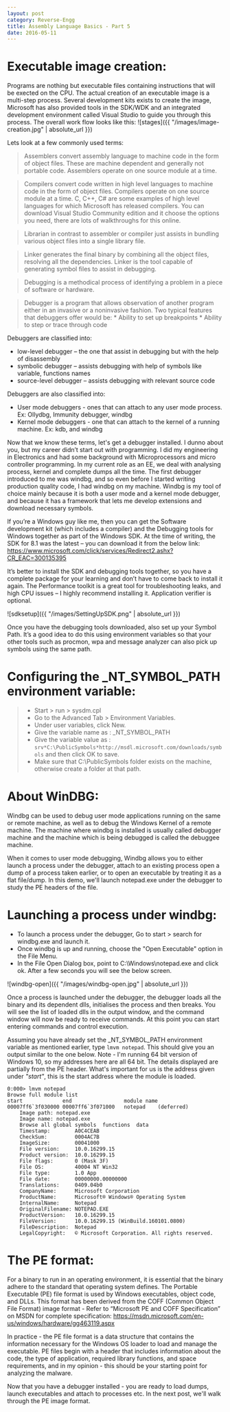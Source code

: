 ```yaml
---
layout: post
category: Reverse-Engg
title: Assembly Language Basics - Part 5
date: 2016-05-11
---
```


# Executable image creation:
Programs are nothing but executable files containing instructions that will be exected on the CPU. The actual creation of an executable image is a multi-step process. Several development kits exists to create the image, Microsoft has also provided 
tools in the SDK/WDK and an integrated development environment called Visual Studio to guide you through this process. The overall work flow looks like this:
![stages]({{ "/images/image-creation.jpg" | absolute_url }})

Lets look at a few commonly used terms:
> Assemblers convert assembly language to machine code in the form of object files. These are machine dependent and generally not portable code. Assemblers operate on one source module at a time.

> Compilers convert code written in high level languages to machine code in the form of object files. Compilers operate on one source module at a time. C, C++, C# are some examples of high level languages for which Microsoft has released compilers. You can download Visual Studio Community edition and it choose the options you need, there are lots of walkthroughs for this online.

> Librarian in contrast to assembler or compiler just assists in bundling various object files into a single library file.

> Linker generates the final binary by combining all the object files, resolving all the dependencies. Linker is the tool capable of generating symbol files to assist in debugging.

> Debugging is a methodical process of identifying a problem in a piece of software or hardware.

> Debugger is a program that allows observation of another program either in an invasive or a noninvasive fashion. Two typical features that debuggers offer would be:
    * Ability to set up breakpoints
    * Ability to step or trace through code

Debuggers are classified into:
* low-level debugger – the one that assist in debugging but with the help of disassembly
* symbolic debugger – assists debugging with help of symbols like variable, functions names
* source-level debugger – assists debugging with relevant source code

Debuggers are also classified into:
* User mode debuggers - ones that can attach to any user mode process. Ex:  Ollydbg, Immunity debugger, windbg
* Kernel mode debuggers - one that can attach to the kernel of a running machine. Ex: kdb, and windbg


Now that we know these terms, let's get a debugger installed. I dunno about you, but my career didn’t start out 
with programming. I did my engineering in Electronics and had some background with Microprocessors and micro controller programming. In my current role as an EE, we deal with analysing process, kernel and complete dumps all the time. The first debugger introduced to me was windbg, and so even before I started writing production quality code, I had windbg on my machine. Windbg is my tool of choice mainly because it is both a user mode and a kernel mode debugger, and because it has a framework that lets me develop extensions and download necessary symbols.

If you’re a Windows guy like me, then you can get the Software development kit (which includes a compiler) and the Debugging tools for Windows together as part of the Windows SDK. At the time of writing, the SDK for 8.1 was the latest – you can download it from the below link: https://www.microsoft.com/click/services/Redirect2.ashx?CR_EAC=300135395

It’s better to install the SDK and debugging tools together, so you have a complete package for your learning and don’t have to come back to install it again. The Performance toolkit is a great tool for troubleshooting leaks, and high CPU issues – I highly recommend installing it. Application verifier is optional.

![sdksetup]({{ "/images/SettingUpSDK.png" | absolute_url }})

Once you have the debugging tools downloaded, also set up your Symbol Path. It’s a good idea to do this using environment variables so that your other tools such as procmon, wpa and message analyzer can also pick up symbols using the same path.

# Configuring the _NT_SYMBOL_PATH environment variable:

> * Start > run > sysdm.cpl
> * Go to the Advanced Tab > Environment Variables.
> * Under user variables, click New.
> * Give the variable name as : _NT_SYMBOL_PATH
> * Give the variable value as :  `srv*C:\PublicSymbols*http://msdl.microsoft.com/downloads/symbols` and then click OK to save.
> * Make sure that C:\PublicSymbols folder exists on the machine, otherwise create a folder at that path.

# About WinDBG:
Windbg can be used to debug user mode applications running on the same or remote machine, as well as to debug the Windows Kernel of a remote machine. The machine where windbg is installed is usually called debugger machine and the machine which is being debugged is called the debuggee machine. 
 
When it comes to user mode debugging, Windbg allows you to either launch a process under the debugger, attach to an existing process  open a dump of a process taken earlier, or to open an executable by treating it as a flat file/dump. In this demo, we'll launch notepad.exe under the debugger to study the PE headers of the file.


# Launching a process under windbg:
* To launch a process under the debugger, Go to start > search for windbg.exe and launch it. 
* Once windbg is up and running, choose the "Open Executable" option in the File Menu.
* In the File Open Dialog box, point to C:\Windows\notepad.exe and click ok. After a few seconds you will see the below screen.

![windbg-open]({{ "/images/windbg-open.jpg" | absolute_url }})

Once a process is launched under the debugger, the debugger loads all the binary and its dependent dlls, initialises the process and then breaks. You will see the list of loaded dlls in the output window, and the command window will now be ready to receive commands. At this point you can start entering commands and control execution. 

Assuming you have already set the _NT_SYMBOL_PATH environment variable as mentioned earlier, type `lmvm notepad`. This should give you an output similar to the one below. Note - I'm running 64 bit version of Windows 10, so my addresses here are all 64 bit. The details displayed are partially from the PE header. What's important for us is the address given under *"start"*, this is the start address where the module is loaded.

    0:000> lmvm notepad
    Browse full module list
    start             end                 module name
    00007ff6`3f030000 00007ff6`3f071000   notepad    (deferred)             
        Image path: notepad.exe
        Image name: notepad.exe
        Browse all global symbols  functions  data
        Timestamp:        A0C4CEAB
        CheckSum:         0004AC7B
        ImageSize:        00041000
        File version:     10.0.16299.15
        Product version:  10.0.16299.15
        File flags:       0 (Mask 3F)
        File OS:          40004 NT Win32
        File type:        1.0 App
        File date:        00000000.00000000
        Translations:     0409.04b0
        CompanyName:      Microsoft Corporation
        ProductName:      Microsoft® Windows® Operating System
        InternalName:     Notepad
        OriginalFilename: NOTEPAD.EXE
        ProductVersion:   10.0.16299.15
        FileVersion:      10.0.16299.15 (WinBuild.160101.0800)
        FileDescription:  Notepad
        LegalCopyright:   © Microsoft Corporation. All rights reserved.


# The PE format:
For a binary to run in an operating environment, it is essential that the binary adhere to the standard that operating system defines. The Portable Executable (PE) file format is used by Windows executables, object code, and DLLs. This format has been derived from the COFF (Common Object File Format) image format - Refer to “Microsoft PE and COFF Specification” on MSDN for complete specification: https://msdn.microsoft.com/en-us/windows/hardware/gg463119.aspx

In practice - the PE file format is a data structure that contains the information necessary for the Windows OS loader to load and manage the executable. PE files begin with a header that includes information about the code, the type of application, required library functions, and space requirements, and in my opinion - this should be your starting point for analyzing the malware.

Now that you have a debugger installed - you are ready to load dumps, launch executables and attach to processes etc. In the next post, we'll walk through the PE image format.